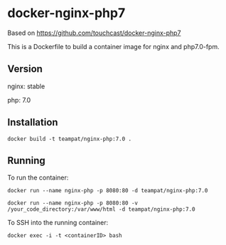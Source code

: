# docker-nginx-php7 #

Based on https://github.com/touchcast/docker-nginx-php7

This is a Dockerfile to build a container image for nginx and php7.0-fpm.

## Version ##
nginx: stable

php: 7.0

## Installation ##

    docker build -t teampat/nginx-php:7.0 .

## Running ##
To run the container:

    docker run --name nginx-php -p 8080:80 -d teampat/nginx-php:7.0

    docker run --name nginx-php -p 8080:80 -v /your_code_directory:/var/www/html -d teampat/nginx-php:7.0

    
To SSH into the running container:

    docker exec -i -t <containerID> bash